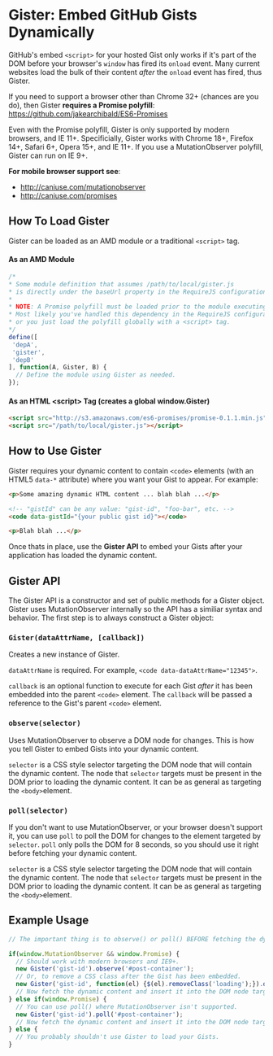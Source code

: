 # Gister: Embed GitHub Gists Dynamically

GitHub's embed ```<script>``` for your hosted Gist only works if it's part of the DOM before your browser's ```window``` has fired its ```onload``` event. Many current websites load the bulk of their content  *after* the ```onload``` event has fired, thus Gister.

If you need to support a browser other than Chrome 32+ (chances are you do), then Gister **requires
a Promise polyfill**: https://github.com/jakearchibald/ES6-Promises

Even with the Promise polyfill, Gister is only supported by modern browsers, and IE 11+. Specificially, Gister works with Chrome 18+, Firefox 14+, Safari 6+, Opera 15+, and IE 11+. If you use a MutationObserver polyfill, Gister can run on IE 9+.

**For mobile browser support see**:

 * http://caniuse.com/mutationobserver
 * http://caniuse.com/promises

## How To Load Gister

Gister can be loaded as an AMD module or a traditional ```<script>``` tag.

#### As an AMD Module
 ```javascript
/*
 * Some module definition that assumes /path/to/local/gister.js
 * is directly under the baseUrl property in the RequireJS configuration.
 * 
 * NOTE: A Promise polyfill must be loaded prior to the module executing.
 * Most likely you've handled this dependency in the RequireJS configuration,
 * or you just load the polyfill globally with a <script> tag.
 */
define([
  'depA',
  'gister',
  'depB'
], function(A, Gister, B) {
   // Define the module using Gister as needed.
});
```
#### As an HTML &lt;script&gt; Tag (creates a global window.Gister)

```html 
<script src="http://s3.amazonaws.com/es6-promises/promise-0.1.1.min.js"></script>
<script src="/path/to/local/gister.js"></script>
```
## How to Use Gister

Gister requires your dynamic content to contain ```<code>``` elements (with an HTML5 ```data-*``` attribute) where you want your Gist to appear. For example:

```html
<p>Some amazing dynamic HTML content ... blah blah ...</p>

<!-- "gistId" can be any value: "gist-id", "foo-bar", etc. -->
<code data-gistId="{your public gist id}"></code>

<p>Blah blah ...</p>
```
Once thats in place, use the **Gister API** to embed your Gists after your application has loaded the dynamic content.

## Gister API

The Gister API is a constructor and set of public methods for a Gister object. Gister uses MutationObserver internally so the API has a similiar syntax and behavior.  The first step is to always construct a Gister object:

### ```Gister(dataAttrName, [callback])``` 

Creates a new instance of Gister.

 ```dataAttrName``` is required. For example, ```<code data-dataAttrName="12345">```.

```callback``` is an optional function to execute for each Gist *after* it has been embedded into the parent ```<code>``` element. The ```callback``` will be passed a reference to the Gist's parent ```<code>``` element.

### ```observe(selector)```

Uses MutationObserver to observe a DOM node for changes. This is how you tell Gister to embed Gists into your dynamic content.

```selector``` is a CSS style selector targeting the DOM node that will contain the dynamic content. The node that ```selector``` targets must be present in the DOM prior to loading the dynamic content. It can be as general as targeting the ```<body>```element.


### ```poll(selector)```

If you don't want to use MutationObserver, or your browser doesn't support it, you can use ```poll``` to poll the DOM for changes to the element targeted by ```selector```. ```poll``` only polls the DOM for 8 seconds, so you should use it right before fetching your dynamic content.

```selector``` is a CSS style selector targeting the DOM node that will contain the dynamic content. The node that ```selector``` targets must be present in the DOM prior to loading the dynamic content. It can be as general as targeting the ```<body>```element.

## Example Usage

```javascript
// The important thing is to observe() or poll() BEFORE fetching the dynamic content.

if(window.MutationObserver && window.Promise) {
  // Should work with modern browsers and IE9+.
  new Gister('gist-id').observe('#post-container');
  // Or, to remove a CSS class after the Gist has been embedded.
  new Gister('gist-id', function(el) {$(el).removeClass('loading');}).observe('#post-container');
  // Now fetch the dynamic content and insert it into the DOM node targeted by #post-container.
} else if(window.Promise) {
  // You can use poll() where MutationObserver isn't supported.
  new Gister('gist-id').poll('#post-container');
  // Now fetch the dynamic content and insert it into the DOM node targeted by #post-container.
} else {
  // You probably shouldn't use Gister to load your Gists.
}
```
